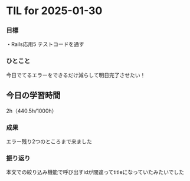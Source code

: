 # TIL for 2025-01-30

### 目標

・Rails応用5 テストコードを通す

### ひとこと

今日でてるエラーをできるだけ減らして明日完了させたい！


## 今日の学習時間

2h（440.5h/1000h）


### 成果

エラー残り2つのところまで来ました

### 振り返り

本文での絞り込み機能で呼び出すidが間違ってtitleになっていたみたいでした
